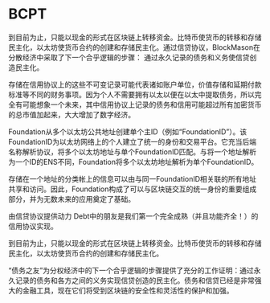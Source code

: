 # 

# BCPT

到目前为止，只能以现金的形式在区块链上转移资金。比特币使货币的转移和存储民主化，以太坊使货币合约的创建和存储民主化。通过信贷协议，BlockMason在分散经济中采取了下一个合乎逻辑的步骤： 通过永久记录的债务和义务使信贷创造民主化。

存储在信用协议上的这些不可变记录可能代表诸如账户单位，价值存储和延期付款标准等不同的财务事项。因为个人不需要拥有以太以便在以太中提取债务，所以完全有可能想象一个未来，其中信用协议上记录的债务和信用可能超过所有加密货币的总市值加起来，大大增加了数字经济。

Foundation从多个以太坊公共地址创建单个主ID（例如“FoundationID”）。该FoundationID为以太坊网络上的个人建立了统一的身份和交易平台。它充当后端名称解析协议，将多个以太坊地址与单个FoundationID匹配。与将一个地址解析为一个ID的ENS不同，Foundation将多个以太坊地址解析为单个FoundationID。

存储在一个地址的分类帐上的信息可以由与同一FoundationID相关联的所有地址共享和访问。因此，Foundation构成了可以与区块链交互的统一身份的重要组成部分，并为无数未来的应用奠定了基础。

由信贷协议提供动力 Debt中的朋友是我们第一个完全成熟（并且功能齐全！）的信用协议实现。

到目前为止，只能以现金的形式在区块链上转移资金。比特币使货币的转移和存储民主化，以太坊使货币合约的创建和存储民主化。

“债务之友”为分权经济中的下一个合乎逻辑的步骤提供了充分的工作证明：通过永久记录的债务和各方之间的义务实现信贷创造的民主化。债务和信贷已经是非常强大的金融工具，现在它们将受到区块链的安全性和灵活性的保护和加强。

